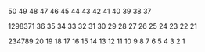 50
49
48
47
46
45
44
43
42
41
40
39
38
37

1298371
36
35
34
33
32
31
30
29
28
27
26
25
24
23
22
21

234789
20
19
18
17
16
15
14
13
12
11
10
9
8
7
6
5
4
3
2
1
